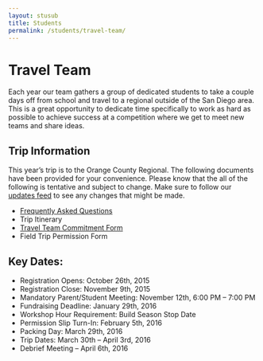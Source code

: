 ```yaml
---
layout: stusub
title: Students
permalink: /students/travel-team/
---
```


# Travel Team

Each year our team gathers a group of dedicated students to take a couple days off from school and travel to a regional outside of the San Diego area. This is a great opportunity to dedicate time specifically to work as hard as possible to achieve success at a competition where we get to meet new teams and share ideas.

## Trip Information

This year’s trip is to the Orange County Regional. The following documents have been provided for your convenience. Please know that the all of the following is tentative and subject to change. Make sure to follow our [updates feed](/students/updates/) to see any changes that might be made.

+ [Frequently Asked Questions](/students/travelfaq/)
+ Trip Itinerary
+ [Travel Team Commitment Form](/resources/TravelRequestForm2016.pdf)
+ Field Trip Permission Form

## Key Dates:

+ Registration Opens: October 26th, 2015
+ Registration Close: November 9th, 2015
+ Mandatory Parent/Student Meeting: November 12th, 6:00 PM – 7:00 PM
+ Fundraising Deadline: January 29th, 2016
+ Workshop Hour Requirement: Build Season Stop Date
+ Permission Slip Turn-In: February 5th, 2016
+ Packing Day: March 29th, 2016
+ Trip Dates: March 30th – April 3rd, 2016
+ Debrief Meeting – April 6th, 2016